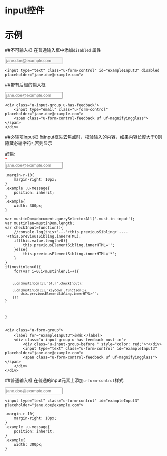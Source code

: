 # input控件


# 示例


##不可输入框
在普通输入框中添加`disabled` 属性

<div class="example-content"><input type="text" class="u-form-control" id="exampleInput3" disabled placeholder="jane.doe@example.com">
</div>
<div class="examples-code"><pre><code>&lt;input type="text" class="u-form-control" id="exampleInput3" disabled placeholder="jane.doe@example.com">
</code></pre>
</div>

##带有后缀的输入框

<div class="example-content"><div class="u-input-group u-has-feedback">
    <input type="email" class="u-form-control" placeholder="jane.doe@example.com">
    <span class="u-form-control-feedback uf uf-magnifyingglass"></span>
</div></div>
<div class="examples-code"><pre><code>&lt;div class="u-input-group u-has-feedback">
    &lt;input type="email" class="u-form-control" placeholder="jane.doe@example.com">
    &lt;span class="u-form-control-feedback uf uf-magnifyingglass">&lt;/span>
&lt;/div></code></pre>
</div>

##必输项input框
当input框失去焦点时，校验输入的内容，如果内容长度大于0则隐藏必输字符`*`,否则显示
<div class="example-content ex-hide"><style>.margin-r-10{
    margin-right: 10px; 
}
.example .u-message{
    position: inherit;
}
.example{
	width: 300px;
}
</style></div>
<div class="example-content"><div class="u-form-group">
    <label for="exampleInput3">必输:</label>
    <div class="u-input-group u-has-feedback must-in">
        <div class="u-input-group-before " style="color: red;">*</div>
        <input type="text" class="u-form-control" id="exampleInput3" placeholder="jane.doe@example.com">
        <span class="u-form-control-feedback uf uf-magnifyingglass"></span>
    </div>
</div></div>
<div class="example-content ex-hide"><script>var mustinDom=document.querySelectorAll('.must-in input');
var mustinlen=mustinDom.length;
var checkInput=function(){
    //console.log(this+'---'+this.previousSibling+'----'+this.previousSibling.innerHTML);
    if(this.value.length>0){
        this.previousElementSibling.innerHTML='';
    }else{
        this.previousElementSibling.innerHTML='*';
    }
}
if(mustinlen>0){
    for(var i=0;i<mustinlen;i++){
        
        u.on(mustinDom[i],'blur',checkInput);

        u.on(mustinDom[i],'keydown',function(){
        	this.previousElementSibling.innerHTML='';
        });
    }
}

</script></div>
<div class="examples-code"><pre><code>.margin-r-10{
    margin-right: 10px; 
}
.example .u-message{
    position: inherit;
}
.example{
	width: 300px;
}</code></pre>
</div>
<div class="examples-code"><pre><code>var mustinDom=document.querySelectorAll('.must-in input');
var mustinlen=mustinDom.length;
var checkInput=function(){
    //console.log(this+'---'+this.previousSibling+'----'+this.previousSibling.innerHTML);
    if(this.value.length>0){
        this.previousElementSibling.innerHTML='';
    }else{
        this.previousElementSibling.innerHTML='*';
    }
}
if(mustinlen>0){
    for(var i=0;i&lt;mustinlen;i++){
        
        u.on(mustinDom[i],'blur',checkInput);

        u.on(mustinDom[i],'keydown',function(){
        	this.previousElementSibling.innerHTML='';
        });
    }
}
</code></pre>
</div>
<div class="examples-code"><pre><code>&lt;div class="u-form-group">
    &lt;label for="exampleInput3">必输:&lt;/label>
    &lt;div class="u-input-group u-has-feedback must-in">
        &lt;div class="u-input-group-before " style="color: red;">*&lt;/div>
        &lt;input type="text" class="u-form-control" id="exampleInput3" placeholder="jane.doe@example.com">
        &lt;span class="u-form-control-feedback uf uf-magnifyingglass">&lt;/span>
    &lt;/div>
&lt;/div></code></pre>
</div>

##普通输入框
在普通的input元素上添加`u-form-control`样式
<div class="example-content ex-hide"><style>.margin-r-10{
    margin-right: 10px; 
}
.example .u-message{
    position: inherit;
}
.example{
	width: 300px;
}


</style></div>
<div class="example-content"><input type="text" class="u-form-control" id="exampleInput3"  placeholder="jane.doe@example.com"></div>
<div class="examples-code"><pre><code>&lt;input type="text" class="u-form-control" id="exampleInput3"  placeholder="jane.doe@example.com"></code></pre>
</div>
<div class="examples-code"><pre><code>.margin-r-10{
    margin-right: 10px; 
}
.example .u-message{
    position: inherit;
}
.example{
	width: 300px;
}

</code></pre>
</div>


<!--### 示例1

示例1说明

### 示例2

示例2说-->


